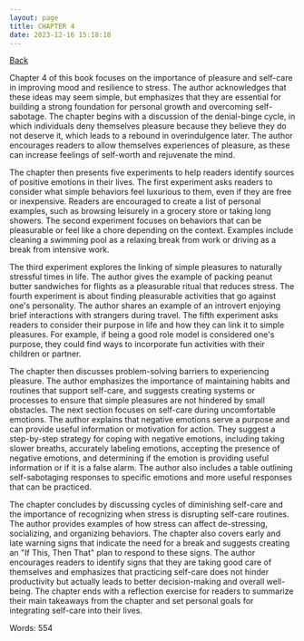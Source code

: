 ```yaml
---
layout: page
title: CHAPTER 4
date: 2023-12-16 15:18:18
---
```


[Back](./)


Chapter 4 of this book focuses on the importance of pleasure and self-care in improving mood and resilience to stress. The author acknowledges that these ideas may seem simple, but emphasizes that they are essential for building a strong foundation for personal growth and overcoming self-sabotage. The chapter begins with a discussion of the denial-binge cycle, in which individuals deny themselves pleasure because they believe they do not deserve it, which leads to a rebound in overindulgence later. The author encourages readers to allow themselves experiences of pleasure, as these can increase feelings of self-worth and rejuvenate the mind. 

The chapter then presents five experiments to help readers identify sources of positive emotions in their lives. The first experiment asks readers to consider what simple behaviors feel luxurious to them, even if they are free or inexpensive. Readers are encouraged to create a list of personal examples, such as browsing leisurely in a grocery store or taking long showers. The second experiment focuses on behaviors that can be pleasurable or feel like a chore depending on the context. Examples include cleaning a swimming pool as a relaxing break from work or driving as a break from intensive work. 

The third experiment explores the linking of simple pleasures to naturally stressful times in life. The author gives the example of packing peanut butter sandwiches for flights as a pleasurable ritual that reduces stress. The fourth experiment is about finding pleasurable activities that go against one's personality. The author shares an example of an introvert enjoying brief interactions with strangers during travel. The fifth experiment asks readers to consider their purpose in life and how they can link it to simple pleasures. For example, if being a good role model is considered one's purpose, they could find ways to incorporate fun activities with their children or partner. 

The chapter then discusses problem-solving barriers to experiencing pleasure. The author emphasizes the importance of maintaining habits and routines that support self-care, and suggests creating systems or processes to ensure that simple pleasures are not hindered by small obstacles. The next section focuses on self-care during uncomfortable emotions. The author explains that negative emotions serve a purpose and can provide useful information or motivation for action. They suggest a step-by-step strategy for coping with negative emotions, including taking slower breaths, accurately labeling emotions, accepting the presence of negative emotions, and determining if the emotion is providing useful information or if it is a false alarm. The author also includes a table outlining self-sabotaging responses to specific emotions and more useful responses that can be practiced. 

The chapter concludes by discussing cycles of diminishing self-care and the importance of recognizing when stress is disrupting self-care routines. The author provides examples of how stress can affect de-stressing, socializing, and organizing behaviors. The chapter also covers early and late warning signs that indicate the need for a break and suggests creating an "If This, Then That" plan to respond to these signs. The author encourages readers to identify signs that they are taking good care of themselves and emphasizes that practicing self-care does not hinder productivity but actually leads to better decision-making and overall well-being. The chapter ends with a reflection exercise for readers to summarize their main takeaways from the chapter and set personal goals for integrating self-care into their lives.

Words: 554